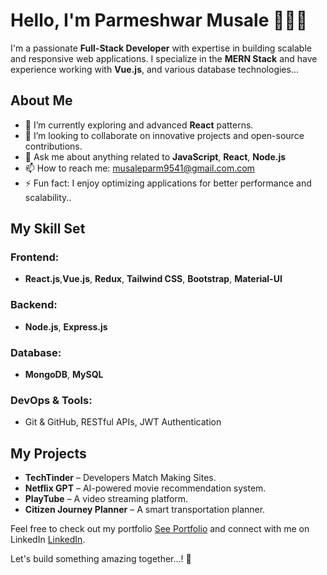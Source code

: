 # Hello, I'm Parmeshwar Musale 🧑🏼‍💻

I'm a passionate **Full-Stack Developer** with expertise in building scalable and responsive web applications. I specialize in the **MERN Stack** and have experience working with  **Vue.js**, and various database technologies...

## About Me  
- 🌱 I’m currently exploring and advanced **React** patterns.  
- 👯 I’m looking to collaborate on innovative projects and open-source contributions.  
- 💬 Ask me about anything related to **JavaScript**, **React**, **Node.js**
- 📫 How to reach me: [musaleparm9541@gmail.com.com](mailto:musaleparm9541@gmail.com)  
- ⚡ Fun fact: I enjoy optimizing applications for better performance and scalability..  

## My Skill Set  

### Frontend:  
- **React.js**,**Vue.js**, **Redux**, **Tailwind CSS**, **Bootstrap**, **Material-UI**  

### Backend:  
- **Node.js**, **Express.js**

### Database:  
- **MongoDB**, **MySQL**  

### DevOps & Tools:  
- Git & GitHub, RESTful APIs, JWT Authentication

## My Projects  
- **TechTinder** – Developers Match Making Sites.  
- **Netflix GPT** – AI-powered movie recommendation system.  
- **PlayTube** – A video streaming platform.  
- **Citizen Journey Planner** – A smart transportation planner.  

Feel free to check out my portfolio <a href="https://parmsdev.site" target="_blank">See Portfolio</a> and connect with me on LinkedIn <a href="https://www.linkedin.com/in/parmeshwar-musale" target="_blank">LinkedIn</a>.  

Let's build something amazing together...! 🚀  
